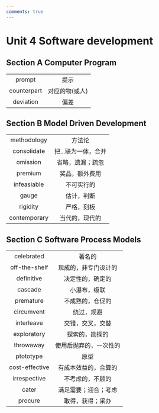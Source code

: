 ```yaml
---
comments: true
---
```


# Unit 4 Software development
## Section A Computer Program  
|||
|:--:|:--:|
|prompt|提示|
|counterpart|对应的物(或人)|
|deviation|偏差|

## Section B Model Driven Development  
|||
|:--:|:--:|
|methodology|方法论|
|consolidate|把...联为一体，合并|
|omission|省略，遗漏；疏忽|
|premium|奖品，额外费用|
|infeasiable|不可实行的|
|gauge|估计，判断|
|rigidity|严格，刻板|
|contemporary|当代的，现代的|

## Section C Software Process Models  
|||
|:--:|:--:|
|celebrated|著名的|
|off-the-shelf|现成的，非专门设计的|
|definitive|决定性的，确定的|
|cascade|小瀑布，级联|
|premature|不成熟的，仓促的|
|circumvent|绕过，规避|
|interleave|交错，交叉，交替|
|exploratory|探索的，勘探的|
|throwaway|使用后抛弃的，一次性的|
|ptototype|原型|
|cost-effective|有成本效益的，合算的|
|irrespective|不考虑的，不顾的|
|cater|满足需要；迎合；考虑|
|procure|取得，获得；采办|

